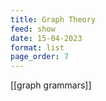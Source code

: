 ```yaml
---
title: Graph Theory
feed: show
date: 15-04-2023
format: list
page_order: 7
---
```



[[graph grammars]]